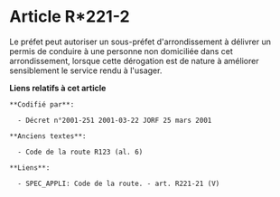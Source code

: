 # Article R*221-2

Le préfet peut autoriser un sous-préfet d'arrondissement à délivrer un permis de conduire à une personne non domiciliée dans
cet arrondissement, lorsque cette dérogation est de nature à améliorer sensiblement le service rendu à l'usager.

**Liens relatifs à cet article**

	**Codifié par**:

	  - Décret n°2001-251 2001-03-22 JORF 25 mars 2001

	**Anciens textes**:

	  - Code de la route R123 (al. 6)

	**Liens**:

	  - SPEC_APPLI: Code de la route. - art. R221-21 (V)
